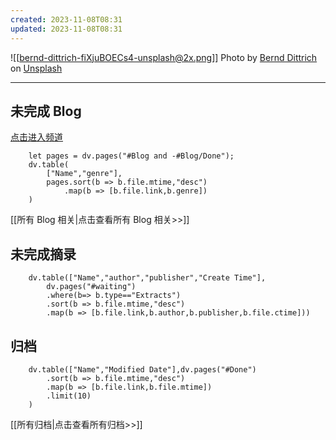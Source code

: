 ```yaml
---
created: 2023-11-08T08:31
updated: 2023-11-08T08:31
---
```

![[bernd-dittrich-fiXjuBOECs4-unsplash@2x.png]]
Photo by [Bernd Dittrich](https://unsplash.com/@hdbernd?utm_source=unsplash&utm_medium=referral&utm_content=creditCopyText) on [Unsplash](https://unsplash.com/?utm_source=unsplash&utm_medium=referral&utm_content=creditCopyText)

----
## 未完成 Blog
[点击进入频道](https://sspai.com/column/263)

```dataviewjs
	let pages = dv.pages("#Blog and -#Blog/Done");
	dv.table(
		["Name","genre"],
		pages.sort(b => b.file.mtime,"desc")
			.map(b => [b.file.link,b.genre])
	)
```

[[所有 Blog 相关|点击查看所有 Blog 相关>>]]


## 未完成摘录
```dataviewjs
	dv.table(["Name","author","publisher","Create Time"],
		dv.pages("#waiting")
		.where(b=> b.type=="Extracts")
		.sort(b => b.file.mtime,"desc")
		.map(b => [b.file.link,b.author,b.publisher,b.file.ctime]))
```



## 归档
```dataviewjs
	dv.table(["Name","Modified Date"],dv.pages("#Done")
		.sort(b => b.file.mtime,"desc")
		.map(b => [b.file.link,b.file.mtime])
		.limit(10)
	)
```
[[所有归档|点击查看所有归档>>]]